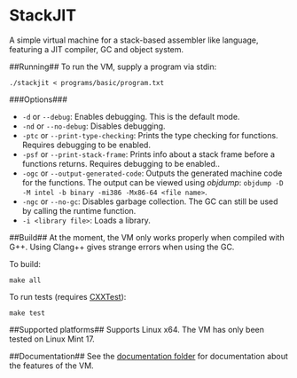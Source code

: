 StackJIT
========
A simple virtual machine for a stack-based assembler like language, featuring a JIT compiler, GC and object system.

##Running##
To run the VM, supply a program via stdin:
```
./stackjit < programs/basic/program.txt
```

###Options###
* `-d` or `--debug`: Enables debugging. This is the default mode.
* `-nd` or `--no-debug`: Disables debugging.
* `-ptc` or `--print-type-checking`: Prints the type checking for functions. Requires debugging to be enabled.
* `-psf` or `--print-stack-frame`: Prints info about a stack frame before a functions returns. Requires debugging to be enabled..
* `-ogc` or `--output-generated-code`: Outputs the generated machine code for the functions. The output can be viewed using _objdump_: `objdump -D -M intel -b binary -mi386 -Mx86-64 <file name>`.
* `-ngc` or `--no-gc`: Disables garbage collection. The GC can still be used by calling the runtime function.
* `-i <library file>`: Loads a library.

##Build##
At the moment, the VM only works properly when compiled with G++. Using Clang++ gives strange errors when using the GC.

To build:
```
make all
```
To run tests (requires [CXXTest](http://cxxtest.com/)):
```
make test
```

##Supported platforms##
Supports Linux x64. The VM has only been tested on Linux Mint 17.

##Documentation##
See the [documentation folder](https://github.com/svenslaggare/StackJIT/tree/master/documentation) for documentation about the features of the VM.
